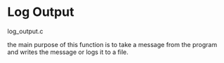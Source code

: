 Log Output
===========
log_output.c

the main purpose of this function is to take a message from the program and writes the message or logs it to a file.
